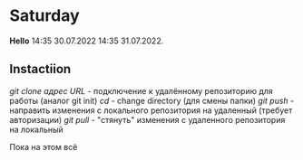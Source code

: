 # Saturday
**Hello**
14:35 30.07.2022
14:35 31.07.2022.
## Instactiion
*git clone адрес URL* - подключение к удалённому репозиторию для работы (аналог git init)
*cd* - change directory (для смены папки)
*git push* - направить изменения с локального репозитория на удаленный (требует авторизации)
*git pull* - "стянуть" изменения с удаленного репозитория на локальный

Пока на этом всё
